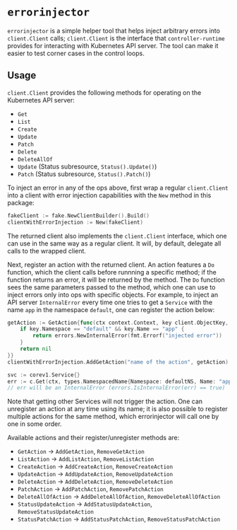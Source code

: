 # `errorinjector`

`errorinjector` is a simple helper tool that helps inject arbitrary errors into `client.Client` calls; `client.Client`
is the interface that `controller-runtime` provides for interacting with Kubernetes API server. The tool can make
it easier to test corner cases in the control loops.

## Usage

`client.Client` provides the following methods for operating on the Kubernetes API server:

* `Get`
* `List`
* `Create`
* `Update`
* `Patch`
* `Delete`
* `DeleteAllOf`
* `Update` (Status subresource, `Status().Update()`)
* `Patch` (Status subresource, `Status().Patch()`)

To inject an error in any of the ops above, first wrap a regular `client.Client` into a client with error injection
capabilities with the `New` method in this package:

```go
fakeClient := fake.NewClientBuilder().Build()
clientWithErrorInjection := New(fakeClient)
```

The returned client also implements the `client.Client` interface, which one can use in the same way as a regular
client. It will, by default, delegate all calls to the wrapped client.

Next, register an action with the returned client. An action features a `Do` function, which the client calls
before runnning a specific method; if the function returns an error, it will be returned by the method. The `Do`
function sees the same parameters passed to the method, which one can use to inject errors only into ops with
specific objects. For example, to inject an API server `InternalError` every time one tries to get a `Service`
with the name `app` in the namespace `default`, one can register the action below:

```go
getAction := GetAction{func(ctx context.Context, key client.ObjectKey, obj client.Object) error {
    if key.Namespace == "default" && key.Name == "app" {
        return errors.NewInternalError(fmt.Errorf("injected error"))
    }
    return nil
}}
clientWithErrorInjection.AddGetAction("name of the action", getAction)

svc := corev1.Service{}
err := c.Get(ctx, types.NamespacedName{Namespace: defaultNS, Name: "app"}, &svc)
// err will be an InternalError (errors.IsInternalError(err) == true)
```

Note that getting other Services will not trigger the action. One can unregister an action at any time using its
name; it is also possible to register multiple actions for the same method, which errorinjector will call one
by one in some order.

Available actions and their register/unregister methods are:

* `GetAction` -> `AddGetAction`, `RemoveGetAction`
* `ListAction` -> `AddListAction`, `RemoveListAction`
* `CreateAction` -> `AddCreateAction`, `RemoveCreateAction`
* `UpdateAction` -> `AddUpdateAction`, `RemoveUpdateAction`
* `DeleteAction` -> `AddDeleteAction`, `RemoveDeleteAction`
* `PatchAction` -> `AddPatchAction`, `RemovePatchAction`
* `DeleteAllOfAction` -> `AddDeleteAllOfAction`, `RemoveDeleteAllOfAction`
* `StatusUpdateAction` -> `AddStatusUpdateAction`, `RemoveStatusUpdateAction`
* `StatusPatchAction` -> `AddStatusPatchAction`, `RemoveStatusPatchAction`
